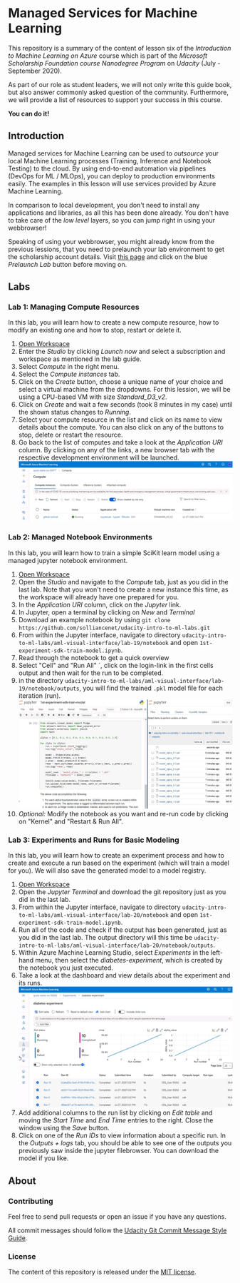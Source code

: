 # Managed Services for Machine Learning
This repository is a summary of the content of lesson six of the *Introduction to Machine Learning on Azure* course which is part of the *Microsoft Scholarship Foundation course Nanodegree Program* on *Udacity* (July - September 2020).

As part of our role as student leaders, we will not only write this guide book, but also answer commonly asked question of the community. Furthermore, we will provide a list of resources to support your success in this course.

**You can do it!**

## Introduction

Managed services for Machine Learning can be used to *outsource* your local Machine Learning processes (Training, Inference and Notebook Testing) to the cloud. By using end-to-end automation via pipelines (DevOps for ML / MLOps), you can deploy to production environments easily. The examples in this lesson will use services provided by Azure Machine Learning.

In comparison to local development, you don't need to install any applications and libraries, as all this has been done already. You don't have to take care of the *low level* layers, so you can jump right in using your webbrowser!

Speaking of using your webbrowser, you might already know from the previous lessions, that you need to prelaunch your lab environment to get the scholarship account details. Visit [this page](https://classroom.udacity.com/nanodegrees/nd00332/parts/9e5002de-e740-4eb2-aa15-03861fff12fc/modules/ae74a72a-97c1-4306-b55e-708c58118bd2/lessons/ff14cb2c-d367-4f57-9f35-244fd1aceda2/concepts/0d9d532d-d0e3-4a76-bfa3-fd6630372628) and click on the blue *Prelaunch Lab* button before moving on.


## Labs
### Lab 1: Managing Compute Resources
In this lab, you will learn how to create a new compute resource, how to modify an existing one and how to stop, restart or delete it.

1. [Open Workspace](https://classroom.udacity.com/nanodegrees/nd00332/parts/9e5002de-e740-4eb2-aa15-03861fff12fc/modules/ae74a72a-97c1-4306-b55e-708c58118bd2/lessons/ff14cb2c-d367-4f57-9f35-244fd1aceda2/concepts/50fa8755-d4eb-413d-9b5d-6277671452b2)
2. Enter the *Studio* by clicking *Launch now* and select a subscription and workspace as mentioned in the lab guide.
3. Select *Compute* in the right menu.
4. Select the *Compute instances* tab.
5. Click on the *Create* button, choose a unique name of your choice and select a virtual machine from the dropdowns. For this lession, we will be using a CPU-based VM with size *Standard_D3_v2*.
6. Click on *Create* and wait a few seconds (took 8 minutes in my case) until the shown status changes to *Running*.
7. Select your compute resource in the list and click on its name to view details about the compute. You can also click on any of the buttons to stop, delete or restart the resource.
8. Go back to the list of computes and take a look at the *Application URI* column. By clicking on any of the links, a new browser tab with the respective development environment will be launched. 
![screenshot of the list of compute resources](images/lab-1-list.jpg)

### Lab 2: Managed Notebook Environments
In this lab, you will learn how to train a simple SciKit learn model using a managed jupyter notebook environment.

1. [Open Workspace](https://classroom.udacity.com/nanodegrees/nd00332/parts/9e5002de-e740-4eb2-aa15-03861fff12fc/modules/ae74a72a-97c1-4306-b55e-708c58118bd2/lessons/ff14cb2c-d367-4f57-9f35-244fd1aceda2/concepts/d3b43f98-bd8b-4c5d-ba6d-c19cbdd5bfd0)
2. Open the *Studio* and navigate to the *Compute* tab, just as you did in the last lab. Note that you won't need to create a new instance this time, as the workspace will already have one prepared for you.
3. In the *Application URI* column, click on the *Jupyter* link.
4. In Jupyter, open a terminal by clicking on *New* and *Terminal*
5. Download an example notebook by using `git clone https://github.com/solliancenet/udacity-intro-to-ml-labs.git`
6. From within the Jupyter interface, navigate to directory `udacity-intro-to-ml-labs/aml-visual-interface/lab-19/notebook` and open `1st-experiment-sdk-train-model.ipynb`.
7. Read through the notebook to get a quick overview
8. Select "Cell" and "Run All" ´, click on the login-link in the first cells output and then wait for the run to be completed.
9. in the directory `udacity-intro-to-ml-labs/aml-visual-interface/lab-19/notebook/outputs`, you will find the trained `.pkl` model file for each iteration (run).
![screenshot of the generated output](images/lab-2-output.jpg)
10. *Optional:* Modify the notebook as you want and re-run code by clicking on "Kernel" and "Restart & Run All". 

### Lab 3: Experiments and Runs for Basic Modeling
In this lab, you will learn how to create an experiment process and how to create and execute a run based on the experiment (which will train a model for you). We will also save the generated model to a model registry.

1. [Open Workspace](https://classroom.udacity.com/nanodegrees/nd00332/parts/9e5002de-e740-4eb2-aa15-03861fff12fc/modules/ae74a72a-97c1-4306-b55e-708c58118bd2/lessons/ff14cb2c-d367-4f57-9f35-244fd1aceda2/concepts/5cae4a97-abe3-4a05-be3e-6daf923427f4)
2. Open the *Jupyter Terminal* and download the git repository just as you did in the last lab.
3. From within the Jupyter interface, navigate to directory `udacity-intro-to-ml-labs/aml-visual-interface/lab-20/notebook` and open `1st-experiment-sdk-train-model.ipynb`.
4. Run all of the code and check if the output has been generated, just as you did in the last lab. The output directory will this time be `udacity-intro-to-ml-labs/aml-visual-interface/lab-20/notebook/outputs`.
5. Within Azure Machine Learning Studio, select *Experiments* in the left-hand menu, then select the *diabetes-experiment*, which is created by the notebook you just executed.
6. Take a look at the dashboard and view details about the experiment and its runs.
![screenshot of the experiment dashboard](images/lab-3-dashboard.jpg)
7. Add additional columns to the run list by clicking on *Edit table* and moving the *Start Time* and *End Time* entries to the right. Close the window using the *Save* button.
8. Click on one of the *Run IDs* to view information about a specific run. In the *Outputs + logs* tab, you should be able to see one of the outputs you previously saw inside the jupyter filebrowser. You can download the model if you like.


## About

### Contributing
Feel free to send pull requests or open an issue if you have any questions.

 All commit messages should follow the [Udacity Git Commit Message Style Guide](https://udacity.github.io/git-styleguide/).

### License
The content of this repository is released under the [MIT license](LICENSE).